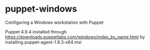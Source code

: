 # puppet-windows
Configuring a Windows workstation with Puppet

Puppet 4.9.4 installed through https://downloads.puppetlabs.com/windows/index_by_name.html by installing puppet-agent-1.9.3-x64.msi
